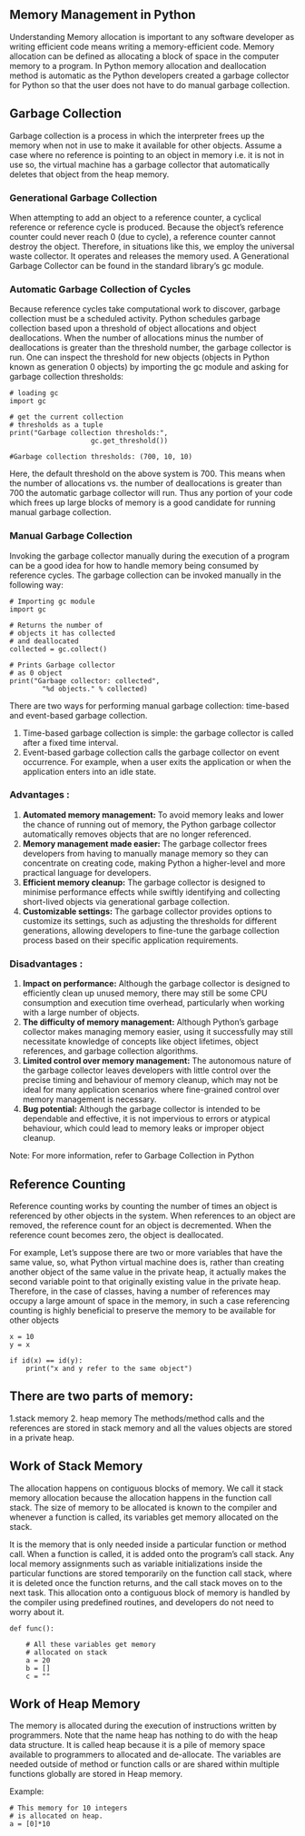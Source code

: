 ## Memory Management in Python
Understanding Memory allocation is important to any software developer as writing efficient code means writing a memory-efficient code.
Memory allocation can be defined as allocating a block of space in the computer memory to a program.
In Python memory allocation and deallocation method is automatic as the Python developers created a garbage collector for Python so that the user does not have to do manual 
garbage collection.

## Garbage Collection
Garbage collection is a process in which the interpreter frees up the memory when not in use to make it available for other objects.
Assume a case where no reference is pointing to an object in memory i.e. it is not in use so, 
the virtual machine has a garbage collector that automatically deletes that object from the heap memory.

### Generational Garbage Collection
When attempting to add an object to a reference counter, a cyclical reference or reference cycle is produced. Because the object’s reference counter could never reach 0 (due to cycle), a reference counter cannot destroy the object. Therefore, in situations like this, we employ the universal waste collector. It operates and releases the memory used. A Generational Garbage Collector can be found in the standard library’s gc module.

### Automatic Garbage Collection of Cycles
Because reference cycles take computational work to discover, garbage collection must be a scheduled activity. Python schedules garbage collection based upon a threshold of object allocations and object deallocations. When the number of allocations minus the number of deallocations is greater than the threshold number, the garbage collector is run. One can inspect the threshold for new objects (objects in Python known as generation 0 objects) by importing the gc module and asking for garbage collection thresholds:

```
# loading gc
import gc

# get the current collection 
# thresholds as a tuple
print("Garbage collection thresholds:",
					gc.get_threshold())

#Garbage collection thresholds: (700, 10, 10) 

```


Here, the default threshold on the above system is 700. This means when the number of allocations vs. the number of deallocations is greater than 700 the automatic garbage collector will run. Thus any portion of your code which frees up large blocks of memory is a good candidate for running manual garbage collection. 

### Manual Garbage Collection
Invoking the garbage collector manually during the execution of a program can be a good idea for how to handle memory being consumed by reference cycles. 
The garbage collection can be invoked manually in the following way: 
```
# Importing gc module
import gc

# Returns the number of
# objects it has collected
# and deallocated
collected = gc.collect()

# Prints Garbage collector 
# as 0 object
print("Garbage collector: collected",
		"%d objects." % collected)

```
There are two ways for performing manual garbage collection: time-based and event-based garbage collection. 

1. Time-based garbage collection is simple: the garbage collector is called after a fixed time interval. 
2. Event-based garbage collection calls the garbage collector on event occurrence. For example, when a user exits the application or when the application enters into an idle state.

### Advantages :
1. **Automated memory management:** To avoid memory leaks and lower the chance of running out of memory, the Python garbage collector automatically removes objects that are no longer referenced.
2. **Memory management made easier:** The garbage collector frees developers from having to manually manage memory so they can concentrate on creating code, making Python a higher-level and more practical language for developers.
3. **Efficient memory cleanup:** The garbage collector is designed to minimise performance effects while swiftly identifying and collecting short-lived objects via generational garbage collection.
4. **Customizable settings:** The garbage collector provides options to customize its settings, such as adjusting the thresholds for different generations, allowing developers to fine-tune the garbage collection process based on their specific application requirements.
   
### Disadvantages :
1. **Impact on performance:** Although the garbage collector is designed to efficiently clean up unused memory, there may still be some CPU consumption and execution time overhead, particularly when working with a large number of objects.
2. **The difficulty of memory management:** Although Python’s garbage collector makes managing memory easier, using it successfully may still necessitate knowledge of concepts like object lifetimes, object references, and garbage collection algorithms.
3. **Limited control over memory management:** The autonomous nature of the garbage collector leaves developers with little control over the precise timing and behaviour of memory cleanup, which may not be ideal for many application scenarios where fine-grained control over memory management is necessary.
4. **Bug potential:** Although the garbage collector is intended to be dependable and effective, it is not impervious to errors or atypical behaviour, which could lead to memory leaks or improper object cleanup.

 

Note: For more information, refer to Garbage Collection in Python

## Reference Counting
Reference counting works by counting the number of times an object is referenced by other objects in the system. 
When references to an object are removed, the reference count for an object is decremented. When the reference count becomes zero, the object is deallocated.

For example, Let’s suppose there are two or more variables that have the same value, so, 
what Python virtual machine does is, rather than creating another object of the same value in the private heap, 
it actually makes the second variable point to that originally existing value in the private heap. Therefore, in the case of classes, 
having a number of references may occupy a large amount of space in the memory, 
in such a case referencing counting is highly beneficial to preserve the memory to be available for other objects

```
x = 10
y = x 

if id(x) == id(y): 
	print("x and y refer to the same object") 
```

## There are two parts of memory:

1.stack memory
2. heap memory
The methods/method calls and the references are stored in stack memory and all the values objects are stored in a private heap.

## Work of Stack Memory
The allocation happens on contiguous blocks of memory. We call it stack memory allocation because the allocation happens in the function call stack. 
The size of memory to be allocated is known to the compiler and whenever a function is called, its variables get memory allocated on the stack.

It is the memory that is only needed inside a particular function or method call. 
When a function is called, it is added onto the program’s call stack. 
Any local memory assignments such as variable initializations inside the particular functions are stored temporarily on the function call stack, 
where it is deleted once the function returns, and the call stack moves on to the next task. 
This allocation onto a contiguous block of memory is handled by the compiler using predefined routines, and developers do not need to worry about it.

``` 
def func(): 
		
	# All these variables get memory 
	# allocated on stack 
	a = 20
	b = [] 
	c = "" 

```

## Work of Heap Memory
The memory is allocated during the execution of instructions written by programmers.
Note that the name heap has nothing to do with the heap data structure. 
It is called heap because it is a pile of memory space available to programmers to allocated and de-allocate. 
The variables are needed outside of method or function calls or are shared within multiple functions globally are stored in Heap memory.

Example:
```
# This memory for 10 integers 
# is allocated on heap. 
a = [0]*10

```
